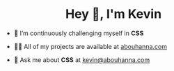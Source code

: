 <h1 align="center">Hey 👋, I'm Kevin</h1>

- 🌱 I’m continuously challenging myself in **CSS**

- 👨‍💻 All of my projects are available at [abouhanna.com](https://abouhanna.com)

- 💬 Ask me about **CSS** at [kevin@abouhanna.com](kevin@abouhanna.com)
